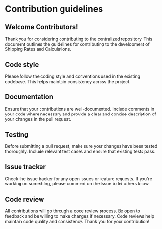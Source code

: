 # Contribution guidelines
## Welcome Contributors!
Thank you for considering contributing to the centralized repository. This document outlines the guidelines for contributing to the development of Shipping Rates and Calculations.
## Code style
Please follow the coding style and conventions used in the existing codebase. This helps maintain consistency across the project.
## Documentation
Ensure that your contributions are well-documented. Include comments in your code where necessary and provide a clear and concise description of your changes in the pull request.
## Testing
Before submitting a pull request, make sure your changes have been tested thoroughly. Include relevant test cases and ensure that existing tests pass.
## Issue tracker
Check the issue tracker for any open issues or feature requests. If you're working on something, please comment on the issue to let others know.
## Code review
All contributions will go through a code review process. Be open to feedback and be willing to make changes if necessary. Code reviews help maintain code quality and consistency.
Thank you for your contribution!
